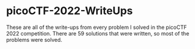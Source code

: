 # picoCTF-2022-WriteUps
These are all of the write-ups from every problem I solved in the picoCTF 2022 competition. There are 59 solutions that were written, so most of the problems were solved.
